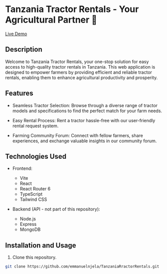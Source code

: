 # Tanzania Tractor Rentals - Your Agricultural Partner 🌱

[Live Demo](https://fanciful-arithmetic-bb5219.netlify.app)

## Description

Welcome to Tanzania Tractor Rentals, your one-stop solution for easy access to high-quality tractor rentals in Tanzania. This web application is designed to empower farmers by providing efficient and reliable tractor rentals, enabling them to enhance agricultural productivity and prosperity.

## Features

- Seamless Tractor Selection: Browse through a diverse range of tractor models and specifications to find the perfect match for your farm needs.

- Easy Rental Process: Rent a tractor hassle-free with our user-friendly rental request system.

- Farming Community Forum: Connect with fellow farmers, share experiences, and exchange valuable insights in our community forum.

## Technologies Used

- Frontend:
  - Vite
  - React
  - React Router 6
  - TypeScript
  - Tailwind CSS

- Backend (API - not part of this repository):
  - Node.js
  - Express
  - MongoDB

## Installation and Usage

1. Clone this repository.

```bash
git clone https://github.com/emmanuelnjela/TanzaniaRractorRentals.git
